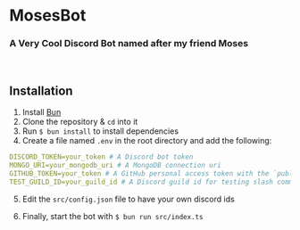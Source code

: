 # MosesBot

### A Very Cool Discord Bot named after my friend Moses

<br>

## Installation

1. Install [Bun](https://bun.sh/)
2. Clone the repository & `cd` into it
3. Run `$ bun install` to install dependencies
4. Create a file named `.env` in the root directory and add the following:

```yaml
DISCORD_TOKEN=your_token # A Discord bot token
MONGO_URI=your_mongodb_uri # A MongoDB connection uri
GITHUB_TOKEN=your_token # A GitHub personal access token with the `public_repo` scope
TEST_GUILD_ID=your_guild_id # A Discord guild id for testing slash commands
```

5. Edit the `src/config.json` file to have your own discord ids

6. Finally, start the bot with `$ bun run src/index.ts`
